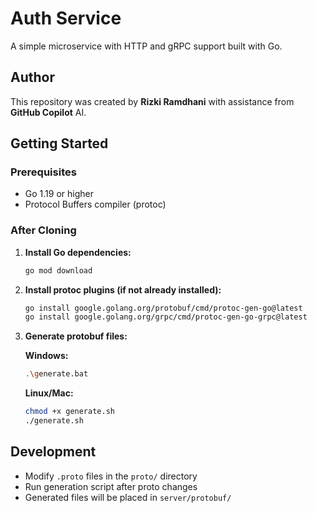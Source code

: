 # Auth Service

A simple microservice with HTTP and gRPC support built with Go.

## Author

This repository was created by **Rizki Ramdhani** with assistance from **GitHub Copilot** AI.

## Getting Started

### Prerequisites
- Go 1.19 or higher
- Protocol Buffers compiler (protoc)

### After Cloning

1. **Install Go dependencies:**
   ```bash
   go mod download
   ```

2. **Install protoc plugins (if not already installed):**
   ```bash
   go install google.golang.org/protobuf/cmd/protoc-gen-go@latest
   go install google.golang.org/grpc/cmd/protoc-gen-go-grpc@latest
   ```

3. **Generate protobuf files:**
   
   **Windows:**
   ```bash
   .\generate.bat
   ```
   
   **Linux/Mac:**
   ```bash
   chmod +x generate.sh
   ./generate.sh
   ```

## Development

- Modify `.proto` files in the `proto/` directory
- Run generation script after proto changes
- Generated files will be placed in `server/protobuf/`
